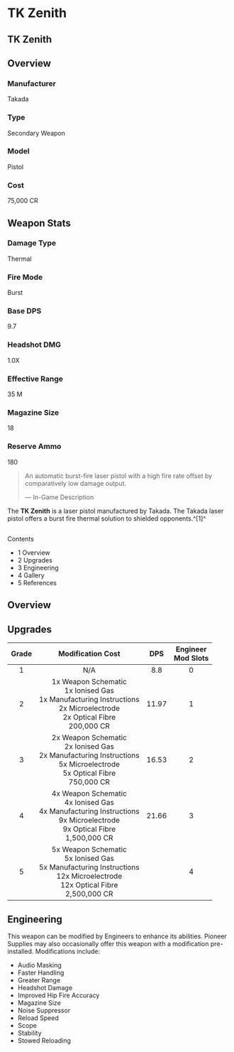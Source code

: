# TK Zenith
## TK Zenith

		

## Overview

### Manufacturer

Takada

### Type

Secondary Weapon

### Model

Pistol

### Cost

75,000 CR

## Weapon Stats

### Damage Type

Thermal

### Fire Mode

Burst

### Base DPS

9.7

### Headshot DMG

1.0X

### Effective Range

35 M

### Magazine Size

18

### Reserve Ammo

180

> 
> 
> An automatic burst-fire laser pistol with a high fire rate offset by comparatively low damage output.
> 
> 
> — In-Game Description
> 

The **TK Zenith** is a laser pistol manufactured by Takada. The Takada laser pistol offers a burst fire thermal solution to shielded opponents.^[1]^

## 

Contents

- 1 Overview
- 2 Upgrades
- 3 Engineering
- 4 Gallery
- 5 References

## Overview

## Upgrades

| Grade | Modification Cost | DPS | Engineer<br>Mod Slots |
| :---: | :---: | :---: | :---: |
| 1 | N/A | 8.8 | 0 |
| 2 | 1x Weapon Schematic<br>1x Ionised Gas<br>1x Manufacturing Instructions<br>2x Microelectrode<br>2x Optical Fibre<br>200,000 CR | 11.97 | 1 |
| 3 | 2x Weapon Schematic<br>2x Ionised Gas<br>2x Manufacturing Instructions<br>5x Microelectrode<br>5x Optical Fibre<br>750,000 CR | 16.53 | 2 |
| 4 | 4x Weapon Schematic<br>4x Ionised Gas<br>4x Manufacturing Instructions<br>9x Microelectrode<br>9x Optical Fibre<br>1,500,000 CR | 21.66 | 3 |
| 5 | 5x Weapon Schematic<br>5x Ionised Gas<br>5x Manufacturing Instructions<br>12x Microelectrode<br>12x Optical Fibre<br>2,500,000 CR |  | 4 |

## Engineering

This weapon can be modified by Engineers to enhance its abilities. Pioneer Supplies may also occasionally offer this weapon with a modification pre-installed. Modifications include:

- Audio Masking
- Faster Handling
- Greater Range
- Headshot Damage
- Improved Hip Fire Accuracy
- Magazine Size
- Noise Suppressor
- Reload Speed
- Scope
- Stability
- Stowed Reloading